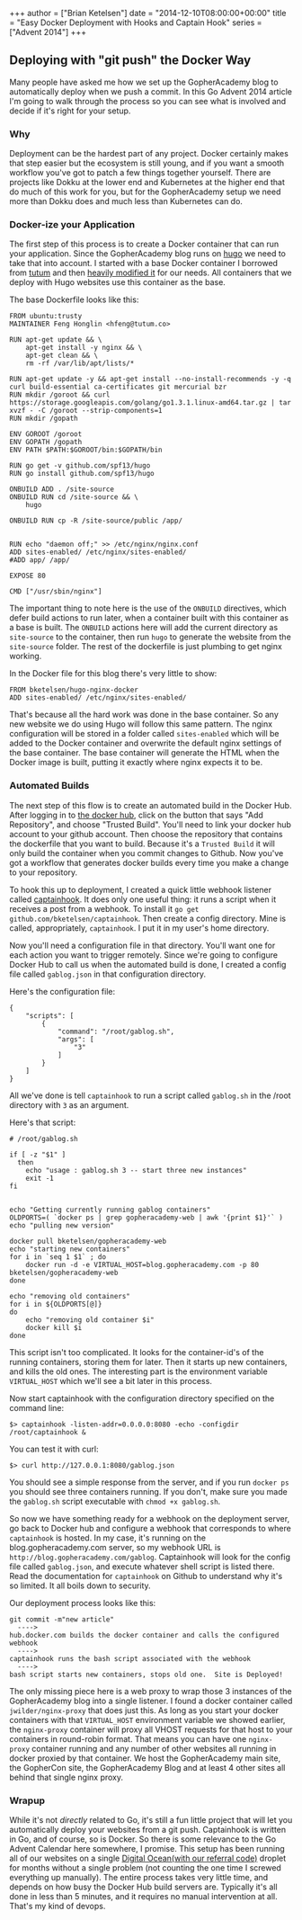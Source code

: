 +++
author = ["Brian Ketelsen"]
date = "2014-12-10T08:00:00+00:00"
title = "Easy Docker Deployment with Hooks and Captain Hook"
series = ["Advent 2014"]
+++

## Deploying with "git push" the Docker Way

Many people have asked me how we set up the GopherAcademy blog to automatically deploy when we push a commit.  In this Go Advent 2014 article I'm going to walk through the process so you can see what is involved and decide if it's right for your setup.

### Why

Deployment can be the hardest part of any project.  Docker certainly makes that step easier but the ecosystem is still young, and if you want a smooth workflow you've got to patch a few things together yourself.  There are projects like Dokku at the lower end and Kubernetes at the higher end that do much of this work for you, but for the GopherAcademy setup we need more than Dokku does and much less than Kubernetes can do.

### Docker-ize your Application

The first step of this process is to create a Docker container that can run your application.  Since the GopherAcademy blog runs on [hugo](https://github.com/spf13/hugo) we need to take that into account.  I started with a base Docker container I borrowed from [tutum](github.com/tutumcloud) and then [heavily modified it](https://github.com/bketelsen/hugo-nginx-base) for our needs.  All containers that we deploy with Hugo websites use this container as the base.

The base Dockerfile looks like this:

```
FROM ubuntu:trusty
MAINTAINER Feng Honglin <hfeng@tutum.co>

RUN apt-get update && \
    apt-get install -y nginx && \
    apt-get clean && \
    rm -rf /var/lib/apt/lists/*

RUN apt-get update -y && apt-get install --no-install-recommends -y -q curl build-essential ca-certificates git mercurial bzr
RUN mkdir /goroot && curl https://storage.googleapis.com/golang/go1.3.1.linux-amd64.tar.gz | tar xvzf - -C /goroot --strip-components=1
RUN mkdir /gopath

ENV GOROOT /goroot
ENV GOPATH /gopath
ENV PATH $PATH:$GOROOT/bin:$GOPATH/bin

RUN go get -v github.com/spf13/hugo
RUN go install github.com/spf13/hugo

ONBUILD ADD . /site-source
ONBUILD RUN cd /site-source && \
	hugo

ONBUILD RUN cp -R /site-source/public /app/


RUN echo "daemon off;" >> /etc/nginx/nginx.conf
ADD sites-enabled/ /etc/nginx/sites-enabled/
#ADD app/ /app/

EXPOSE 80

CMD ["/usr/sbin/nginx"]
```

The important thing to note here is the use of the `ONBUILD` directives, which defer build actions to run later, when a container built with this container as a base is built.  The `ONBUILD` actions here will add the current directory as `site-source` to the container, then run `hugo` to generate the website from the `site-source` folder.  The rest of the dockerfile is just plumbing to get nginx working.

In the Docker file for this blog there's very little to show:

```
FROM bketelsen/hugo-nginx-docker
ADD sites-enabled/ /etc/nginx/sites-enabled/
```

That's because all the hard work was done in the base container.  So any new website we do using Hugo will follow this same pattern.  The nginx configuration will be stored in a folder called `sites-enabled` which will be added to the Docker container and overwrite the default nginx settings of the base container.  The base container will generate the HTML when the Docker image is built, putting it exactly where nginx expects it to be.

### Automated Builds

The next step of this flow is to create an automated build in the Docker Hub.  After logging in to [the docker hub](https://hub.docker.com), click on the button that says "Add Repository", and choose "Trusted Build".  You'll need to link your docker hub account to your github account.  Then choose the repository that contains the dockerfile that you want to build.  Because it's a `Trusted Build` it will only build the container when you commit changes to Github.  Now you've got a workflow that generates docker builds every time you make a change to your repository.

To hook this up to deployment, I created a quick little webhook listener called [captainhook](https://github.com/bketelsen/captainhook).  It does only one useful thing: it runs a script when it receives a post from a webhook.  To install it `go get github.com/bketelsen/captainhook`.  Then create a config directory.  Mine is called, appropriately, `captainhook`.  I put it in my user's home directory.

Now you'll need a configuration file in that directory.  You'll want one for each action you want to trigger remotely.  Since we're going to configure Docker Hub to call us when the automated build is done, I created a config file called `gablog.json` in that configuration directory.  

Here's the configuration file:

```
{
    "scripts": [
        {
            "command": "/root/gablog.sh",
            "args": [
                "3"
            ]
        }
    ]
}

```
All we've done is tell `captainhook` to run a script called `gablog.sh` in the /root directory with `3` as an argument.

Here's that script:

```
# /root/gablog.sh

if [ -z "$1" ]
  then
    echo "usage : gablog.sh 3 -- start three new instances"
	exit -1
fi


echo "Getting currently running gablog containers"
OLDPORTS=( `docker ps | grep gopheracademy-web | awk '{print $1}'` )
echo "pulling new version"

docker pull bketelsen/gopheracademy-web
echo "starting new containers"
for i in `seq 1 $1` ; do
	docker run -d -e VIRTUAL_HOST=blog.gopheracademy.com -p 80 bketelsen/gopheracademy-web 
done

echo "removing old containers"
for i in ${OLDPORTS[@]} 
do
	echo "removing old container $i"
	docker kill $i 
done

```
This script isn't too complicated.  It looks for the container-id's of the running containers, storing them for later.  Then it starts up new containers, and kills the old ones.  The interesting part is the environment variable `VIRTUAL_HOST` which we'll see a bit later in this process.

Now start captainhook with the configuration directory specified on the command line:

`$> captainhook -listen-addr=0.0.0.0:8080 -echo -configdir /root/captainhook &`

You can test it with curl:

`$> curl http://127.0.0.1:8080/gablog.json`

You should see a simple response from the server, and if you run `docker ps` you should see three containers running.  If you don't, make sure you made the `gablog.sh` script executable with `chmod +x gablog.sh`.  

So now we have something ready for a webhook on the deployment server, go back to Docker hub and configure a webhook that corresponds to where `captainhook` is hosted.  In my case, it's running on the blog.gopheracademy.com server, so my webhook URL is `http://blog.gopheracademy.com/gablog`.  Captainhook will look for the config file called `gablog.json`, and execute whatever shell script is listed there.  Read the documentation for `captainhook` on Github to understand why it's so limited.  It all boils down to security.

Our deployment process looks like this:

```
git commit -m"new article"
  ---->
hub.docker.com builds the docker container and calls the configured webhook
  ---->
captainhook runs the bash script associated with the webhook
  ---->
bash script starts new containers, stops old one.  Site is Deployed!
```

The only missing piece here is a web proxy to wrap those 3 instances of the GopherAcademy blog into a single listener.  I found a docker container called `jwilder/nginx-proxy` that does just this.  As long as you start your docker containers with that `VIRTUAL_HOST` environment variable we showed earlier, the `nginx-proxy` container will proxy all VHOST requests for that host to your containers in round-robin format.  That means you can have one `nginx-proxy` container running and any number of other websites all running in docker proxied by that container.  We host the GopherAcademy main site, the GopherCon site, the GopherAcademy Blog and at least 4 other sites all behind that single nginx proxy. 

###  Wrapup
While it's not *directly* related to Go, it's still a fun little project that will let you automatically deploy your websites from a git push.  Captainhook is written in Go, and of course, so is Docker.  So there is some relevance to the Go Advent Calendar here somewhere, I promise.  This setup has been running all of our websites on a single [Digital Ocean(with our referral code)](https://www.digitalocean.com/?refcode=9dd266a276e6) droplet for months without a single problem (not counting the one time I screwed everything up manually).  The entire process takes very little time, and depends on how busy the Docker Hub build servers are.  Typically it's all done in less than 5 minutes, and it requires no manual intervention at all.  That's my kind of devops.
